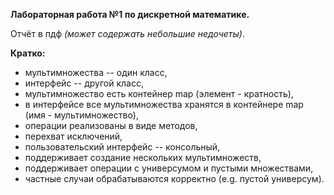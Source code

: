 ﻿**Лабораторная работа №1 по дискретной математике.**

Отчёт в пдф _(может содержать небольшие недочеты)_.

**Кратко:** 
- мультимножества -- один класс,
- интерфейс -- другой класс,
- мультимножество есть контейнер map (элемент - кратность),
- в интерфейсе все мультимножества хранятся в контейнере map (имя - мультимножество),
- операции реализованы в виде методов,
- перехват исключений,
- пользовательский интерфейс -- консольный,
- поддерживает создание нескольких мультимножеств,
- поддерживает операции с универсумом и пустыми множествами,
- частные случаи обрабатываются корректно (e.g. пустой универсум).
